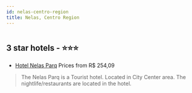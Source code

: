 ```yaml
---
id: nelas-centro-region
title: Nelas, Centro Region
---
```


<center><img src="http://images.getaroom-cdn.com/image/upload/s--euveEcPA--/c_limit,e_improve,fl_lossy.immutable_cache,h_460,q_auto:good,w_460/v1520394602/9648f629c1022e246a188fd7e2d05962a3158222?aa925b05" alt="" /></center>


##  3 star hotels - ⭐️⭐️⭐️

-    [Hotel Nelas Parq](https://www.hurb.com/br/aud/https://www.hurb.com/br/hotels/nelas/hotel-nelas-parq-HT-DWAQ?cmp=18055) Prices from R$ 254,09
   > The Nelas Parq is a Tourist hotel. Located in City Center area. The nightlife/restaurants are located in the hotel.
